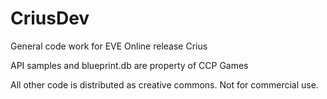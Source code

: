 CriusDev
========

General code work for EVE Online release Crius

API samples and blueprint.db are property of CCP Games

All other code is distributed as creative commons.  Not for commercial use.

